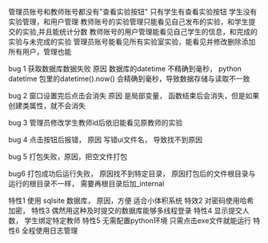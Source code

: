 
管理员账号和教师账号都没有"查看实验按钮" 只有学生有查看实验按钮
学生没有实验管理，和用户管理
教师账号的实验管理只能看见自己发布的实验，和学生提交的实验,并且能统计分数
教师账号的用户管理能看见自己学生的信息，和完成的实验与未完成的实验
管理员账号能看见所有实验室实验，能看见并修改删除添加所有用户，管理也能


bug 1  获取数据库数据失败 原因 数据库的datetime 不精确到毫秒， python datetime 包里的datetime().now() 会精确到毫秒，导致数据存储与读取不一致

bug 2 窗口设置完后点击会消失 原因 是局部变量， 函数结束后会消失，但是如果创建类属性，就不会消失

bug 3 管理员修改学生教师id后依旧能看见原教师的实验

bug 4 点击按钮后报错， 原因 写错ui文件名， 导致找不到原因

bug 5 打包失败，原因，把空文件打包

bug6 打包成功后运行失败， 原因找不到特定目录， 原因打包后的文件根目录与运行的根目录不一样， 需要再根目录后加_internal

特性1 使用 sqlsite 数据库， 原因，方便 适合小体积系统
特效2 对密码使用哈希加密， 
特性3 偶然用这种及时提交的数据库能够多线程登录
特性4 显示提交人数， 学生绑定特定教师
特性5 无需配置python环境  只需点击exe文件就能运行
特性6 全程使用日志管理